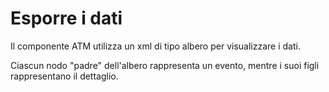 # Esporre i dati

Il componente ATM utilizza un xml di tipo albero per visualizzare i dati.

Ciascun nodo "padre" dell'albero rappresenta un evento, mentre i suoi figli rappresentano il dettaglio.

